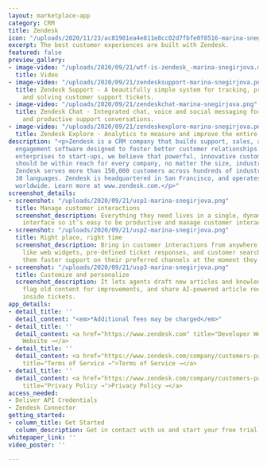 ```yaml
---
layout: marketplace-app
category: CRM
title: Zendesk
icon: "/uploads/2020/11/23/ac81981ea4e811e8cc02d7fbfe0f8516-marina-snegirjova.png"
excerpt: The best customer experiences are built with Zendesk.
featured: false
preview_gallery:
- image-video: "/uploads/2020/09/21/wtf-is-zendesk_-marina-snegirjova.mp4"
  title: Video
- image-video: "/uploads/2020/09/21/zendesksupport-marina-snegirjova.png"
  title: Zendesk Support - A beautifully simple system for tracking, prioritising,
    and solving customer support tickets.
- image-video: "/uploads/2020/09/21/zendeskchat-marina-snegirjova.png"
  title: Zendesk Chat - Integrated chat, voice and social messaging for more personal
    and productive support conversations.
- image-video: "/uploads/2020/09/21/zendeskexplore-marina-snegirjova.png"
  title: Zendesk Explore - Analytics to measure and improve the entire customer experience.
description: "<p>Zendesk is a CRM company that builds support, sales, and customer
  engagement software designed to foster better customer relationships. From large
  enterprises to start-ups, we believe that powerful, innovative customer experience
  should be within reach for every company, no matter the size, industry or ambition.
  Zendesk serves more than 150,000 customers across hundreds of industries in over
  30 languages. Zendesk is headquartered in San Francisco, and operates 17 offices
  worldwide. Learn more at www.zendesk.com.</p>"
screenshot_details:
- screenshot: "/uploads/2020/09/21/usp1-marina-snegirjova.png"
  title: Manage customer interactions
  screenshot_description: Everything they need lives in a single, dynamic help desk
    interface so it’s easy to be productive and manage customer interactions.
- screenshot: "/uploads/2020/09/21/usp2-marina-snegirjova.png"
  title: Right place, right time
  screenshot_description: Bring in customer interactions from anywhere. With features
    like web widgets, pre-defined ticket responses, and customer search history, give
    them faster support on their preferred channels at the moment they need it.
- screenshot: "/uploads/2020/09/21/usp3-marina-snegirjova.png"
  title: Customize and personalize
  screenshot_description: It lets agents draft new articles and knowledge on the fly,
    flag old content for improvements, and share AI-powered article recommendations
    inside tickets.
app_details:
- detail_title: ''
  detail_content: "<em>*Additional fees may be charged</em>"
- detail_title: ''
  detail_content: <a href="https://www.zendesk.com" title="Developer Website →" target="_blank">Developer
    Website →</a>
- detail_title: ''
  detail_content: <a href="https://www.zendesk.com/company/customers-partners/terms-of-use/"
    title="Terms of Service →">Terms of Service →</a>
- detail_title: ''
  detail_content: <a href="https://www.zendesk.com/company/customers-partners/privacy-policy/"
    title="Privacy Policy →">Privacy Policy →</a>
access_needed:
- Deliver API Credentials
- Zendesk Connector
getting_started:
- column_title: Get Started
  column_description: Get in contact with us and start your free trial!
whitepaper_link: ''
video_poster: ''

---
```

